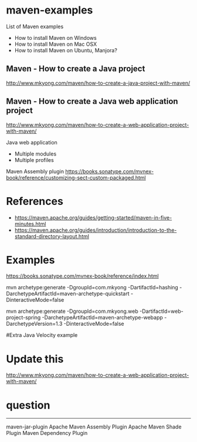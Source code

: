 # maven-examples
List of Maven examples

- How to install Maven on Windows
- How to install Maven on Mac OSX
- How to install Maven on Ubuntu, Manjora?

## Maven - How to create a Java project
http://www.mkyong.com/maven/how-to-create-a-java-project-with-maven/

## Maven - How to create a Java web application project
http://www.mkyong.com/maven/how-to-create-a-web-application-project-with-maven/


Java web application

- Multiple modules
- Multiple profiles


Maven Assembly plugin
https://books.sonatype.com/mvnex-book/reference/customizing-sect-custom-packaged.html

# References
- https://maven.apache.org/guides/getting-started/maven-in-five-minutes.html
- https://maven.apache.org/guides/introduction/introduction-to-the-standard-directory-layout.html


# Examples
https://books.sonatype.com/mvnex-book/reference/index.html


mvn archetype:generate -DgroupId=com.mkyong -DartifactId=hashing -DarchetypeArtifactId=maven-archetype-quickstart -DinteractiveMode=false
	

mvn archetype:generate -DgroupId=com.mkyong.web -DartifactId=web-project-spring -DarchetypeArtifactId=maven-archetype-webapp -DarchetypeVersion=1.3 -DinteractiveMode=false

#Extra 
Java Velocity example

# Update this
http://www.mkyong.com/maven/how-to-create-a-web-application-project-with-maven/


# question 
--------------
maven-jar-plugin
Apache Maven Assembly Plugin
Apache Maven Shade Plugin
Maven Dependency Plugin
